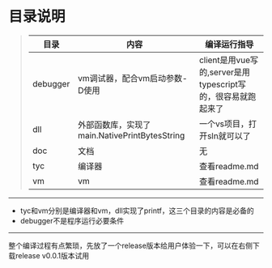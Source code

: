 # 目录说明
> |目录|内容|编译运行指导|
> |-|-|-|
> |debugger|vm调试器，配合vm启动参数-D使用|client是用vue写的,server是用typescript写的，很容易就跑起来了|
> |dll|外部函数库，实现了main.NativePrintBytesString|一个vs项目，打开sln就可以了|
> |doc|文档|无|
> |tyc|编译器|查看readme.md|
> |vm|vm|查看readme.md|
---
+ tyc和vm分别是编译器和vm，dll实现了printf，这三个目录的内容是必备的
+ debugger不是程序运行必要条件
---
整个编译过程有点繁琐，先放了一个release版本给用户体验一下，可以在右侧下载release v0.0.1版本试用
